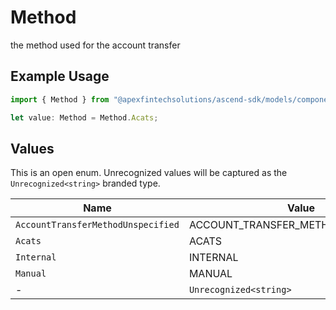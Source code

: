 # Method

the method used for the account transfer

## Example Usage

```typescript
import { Method } from "@apexfintechsolutions/ascend-sdk/models/components";

let value: Method = Method.Acats;
```

## Values

This is an open enum. Unrecognized values will be captured as the `Unrecognized<string>` branded type.

| Name                                | Value                               |
| ----------------------------------- | ----------------------------------- |
| `AccountTransferMethodUnspecified`  | ACCOUNT_TRANSFER_METHOD_UNSPECIFIED |
| `Acats`                             | ACATS                               |
| `Internal`                          | INTERNAL                            |
| `Manual`                            | MANUAL                              |
| -                                   | `Unrecognized<string>`              |